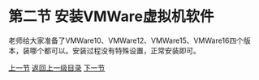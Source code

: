 # 第二节 安装VMWare虚拟机软件

老师给大家准备了VMWare10、VMWare12、VMWare15、VMWare16四个版本，装哪个都可以。安装过程没有特殊设置，正常安装即可。

[上一节](verse01.html)&nbsp;[返回上一级目录](index.html)&nbsp;[下一节](verse03.html)